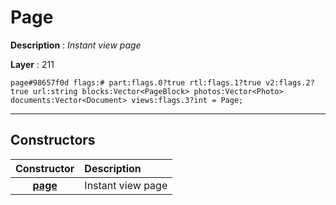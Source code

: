 # Page

**Description** : *Instant view page*

**Layer** : 211

```tl
page#98657f0d flags:# part:flags.0?true rtl:flags.1?true v2:flags.2?true url:string blocks:Vector<PageBlock> photos:Vector<Photo> documents:Vector<Document> views:flags.3?int = Page;
```

---

## Constructors

| Constructor | Description |
| :---: | :--- |
| [**page**](constructor/page) | Instant view page |